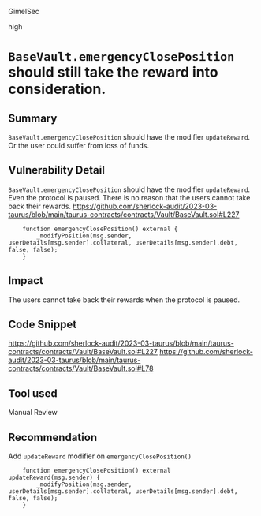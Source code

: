 GimelSec

high

# `BaseVault.emergencyClosePosition` should still take the reward into consideration.

## Summary

`BaseVault.emergencyClosePosition` should have the modifier `updateReward`. Or the user could suffer from loss of funds.

## Vulnerability Detail

`BaseVault.emergencyClosePosition` should have the modifier `updateReward`. Even the protocol is paused. There is no reason that the users cannot take back their rewards.
https://github.com/sherlock-audit/2023-03-taurus/blob/main/taurus-contracts/contracts/Vault/BaseVault.sol#L227
```solidity
    function emergencyClosePosition() external {
        _modifyPosition(msg.sender, userDetails[msg.sender].collateral, userDetails[msg.sender].debt, false, false);
    }
```


## Impact

The users cannot take back their rewards when the protocol is paused.

## Code Snippet

https://github.com/sherlock-audit/2023-03-taurus/blob/main/taurus-contracts/contracts/Vault/BaseVault.sol#L227
https://github.com/sherlock-audit/2023-03-taurus/blob/main/taurus-contracts/contracts/Vault/BaseVault.sol#L78


## Tool used

Manual Review

## Recommendation

Add `updateReward` modifier on `emergencyClosePosition()`

```solidity
    function emergencyClosePosition() external updateReward(msg.sender) {
        _modifyPosition(msg.sender, userDetails[msg.sender].collateral, userDetails[msg.sender].debt, false, false);
    }
```
